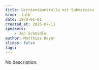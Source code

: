 ```yaml
---
title: Versionskontrolle mit Subversion
kind: :talk
date: 1970-01-01
created_at: 2015-07-11
speakers:
    - Jan Schmidle
author: Matthias Beyer
slides: false
tags:
---
```


No description.
